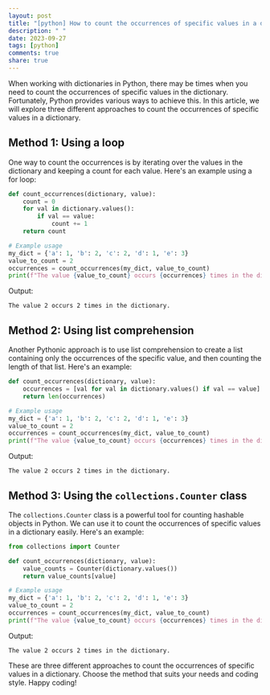 ```yaml
---
layout: post
title: "[python] How to count the occurrences of specific values in a dictionary?"
description: " "
date: 2023-09-27
tags: [python]
comments: true
share: true
---
```


When working with dictionaries in Python, there may be times when you need to count the occurrences of specific values in the dictionary. Fortunately, Python provides various ways to achieve this. In this article, we will explore three different approaches to count the occurrences of specific values in a dictionary.

## Method 1: Using a loop

One way to count the occurrences is by iterating over the values in the dictionary and keeping a count for each value. Here's an example using a for loop:

```python
def count_occurrences(dictionary, value):
    count = 0
    for val in dictionary.values():
        if val == value:
            count += 1
    return count

# Example usage
my_dict = {'a': 1, 'b': 2, 'c': 2, 'd': 1, 'e': 3}
value_to_count = 2
occurrences = count_occurrences(my_dict, value_to_count)
print(f"The value {value_to_count} occurs {occurrences} times in the dictionary.")
```

Output:
```
The value 2 occurs 2 times in the dictionary.
```

## Method 2: Using list comprehension

Another Pythonic approach is to use list comprehension to create a list containing only the occurrences of the specific value, and then counting the length of that list. Here's an example:

```python
def count_occurrences(dictionary, value):
    occurrences = [val for val in dictionary.values() if val == value]
    return len(occurrences)

# Example usage
my_dict = {'a': 1, 'b': 2, 'c': 2, 'd': 1, 'e': 3}
value_to_count = 2
occurrences = count_occurrences(my_dict, value_to_count)
print(f"The value {value_to_count} occurs {occurrences} times in the dictionary.")
```

Output:
```
The value 2 occurs 2 times in the dictionary.
```

## Method 3: Using the `collections.Counter` class

The `collections.Counter` class is a powerful tool for counting hashable objects in Python. We can use it to count the occurrences of specific values in a dictionary easily. Here's an example:

```python
from collections import Counter

def count_occurrences(dictionary, value):
    value_counts = Counter(dictionary.values())
    return value_counts[value]

# Example usage
my_dict = {'a': 1, 'b': 2, 'c': 2, 'd': 1, 'e': 3}
value_to_count = 2
occurrences = count_occurrences(my_dict, value_to_count)
print(f"The value {value_to_count} occurs {occurrences} times in the dictionary.")
```

Output:
```
The value 2 occurs 2 times in the dictionary.
```

These are three different approaches to count the occurrences of specific values in a dictionary. Choose the method that suits your needs and coding style. Happy coding!